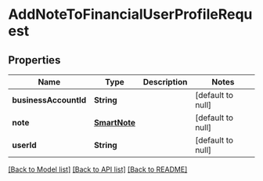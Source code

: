 # AddNoteToFinancialUserProfileRequest
## Properties

| Name | Type | Description | Notes |
|------------ | ------------- | ------------- | -------------|
| **businessAccountId** | **String** |  | [default to null] |
| **note** | [**SmartNote**](SmartNote.md) |  | [default to null] |
| **userId** | **String** |  | [default to null] |

[[Back to Model list]](../README.md#documentation-for-models) [[Back to API list]](../README.md#documentation-for-api-endpoints) [[Back to README]](../README.md)

